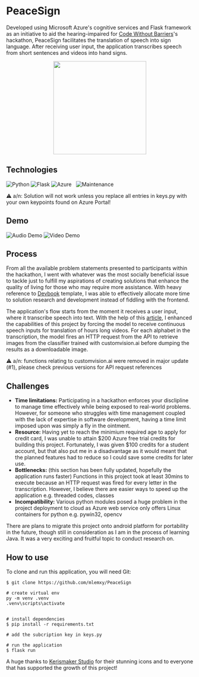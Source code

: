 # PeaceSign
Developed using Microsoft Azure's cognitive services and Flask framework as an initiative to aid the hearing-impaired for [Code Without Barriers](https://codewithoutbarriers.devpost.com/)'s hackathon, PeaceSign facilitates the translation of speech into sign language. After receiving user input, the application transcribes speech from short sentences and videos into hand signs.

<p align="center">
  <img width="250"  src="https://user-images.githubusercontent.com/58766039/171401680-1bda23d1-460f-43eb-9d80-3a0ef6bd3e87.png">
</p>

## Technologies
![Python](https://img.shields.io/badge/Python-3776AB?style=for-the-badge&logo=python&logoColor=white) ![Flask](https://img.shields.io/badge/Flask-000000?style=for-the-badge&logo=flask&logoColor=white) ![Azure](https://img.shields.io/badge/Microsoft_Azure-0089D6?style=for-the-badge&logo=microsoft-azure&logoColor=white) &nbsp; ![Maintenance](http://unmaintained.tech/badge.svg)


⚠️ a/n: Solution will not work unless you replace all entries in keys.py with your own keypoints found on Azure Portal!

## Demo
![Audio Demo](https://user-images.githubusercontent.com/58766039/168831788-59d49e22-e661-4a48-8337-ae2b99a72cc9.gif)
![Video Demo](https://user-images.githubusercontent.com/58766039/167899593-868e5258-6b80-4be3-9945-bdf8b5d9092d.gif)


## Process
From all the available problem statements presented to participants within the hackathon, I went with whatever was the most socially beneficial issue to tackle just to fulfill my aspirations of creating solutions that enhance the quality of living for those who may require more assistance. With heavy reference to [Devbook](https://themes.3rdwavemedia.com/bootstrap-templates/startup/devbook-free-bootstrap-5-book-ebook-landing-page-template-for-developers/) template, I was able to effectively allocate more time to solution research and development instead of fiddling with the frontend.

The application's flow starts from the moment it receives a user input, where it transcribe speech into text. With the help of this [article](https://medium.com/nerd-for-tech/transcribe-audio-from-video-with-azure-cognitive-services-a4589a12d74f), I enhanced the capabilities of this project by forcing the model to receive continuous speech inputs for translation of hours long videos. For each alphabet in the transcription, the model fires an HTTP request from the API to retrieve images from the classifier trained with customvision.ai before dumping the results as a downloadable image.

⚠️ a/n: functions relating to customvision.ai were removed in major update (#1), please check previous versions for API request references

## Challenges
* **Time limitations:**
Participating in a hackathon enforces your disclipline to manage time effectively while being exposed to real-world problems. However, for someone who struggles with time management coupled with the lack of expertise in software development, having a time limit imposed upon was simply a fly in the ointment.
* **Resource:**
Having yet to reach the minimium required age to apply for credit card, I was unable to attain $200 Azure free trial credits for building this project. Fortunately, I was given $100 credits for a student account, but that also put me in a disadvantage as it would meant that the planned features had to reduce so I could save some credits for later use.
* **Bottlenecks:**
(this section has been fully updated, hopefully the application runs faster)
Functions in this project took at least 30mins to execute because an HTTP request was fired for every letter in the transcription. However, I believe there are easier ways to speed up the application e.g. threaded codes, classes
* **Incompatibility:**
Various python modules posed a huge problem in the project deployment to cloud as Azure web service only offers Linux containers for python e.g. pywin32, opencv

There are plans to migrate this project onto android platform for portability in the future, though still in consideration as I am in the process of learning Java. It was a very exciting and fruitful topic to conduct research on.

## How to use
To clone and run this application, you will need Git:
```
$ git clone https://github.com/mlemxy/PeaceSign

# create virtual env
py -m venv .venv
.venv\scripts\activate


# install dependencies
$ pip install -r requirements.txt

# add the subcription key in keys.py

# run the application
$ flask run
```

A huge thanks to [Kerismaker Studio](https://iconscout.com/contributors/kerismaker) for their stunning icons and to everyone that has supported the growth of this project! 
